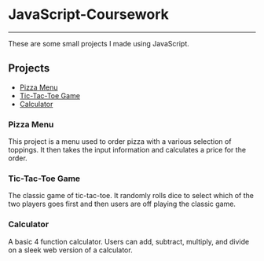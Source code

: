 # JavaScript-Coursework
---
These are some small projects I made using JavaScript.

## Projects
* [Pizza Menu](https://github.com/smoyer19/JavaScript-Coursework/tree/main/JavaScript%20Projects/Pizza_Project)
* [Tic-Tac-Toe Game](https://github.com/smoyer19/JavaScript-Coursework/tree/main/JavaScript%20Projects/TicTacToe)
* [Calculator](https://github.com/smoyer19/JavaScript-Coursework/tree/main/JavaScript%20Projects/Calculator)
### Pizza Menu
This project is a menu used to order pizza with a various selection of toppings. It then takes the input information and calculates a price for the order.
### Tic-Tac-Toe Game
The classic game of tic-tac-toe. It randomly rolls dice to select which of the two players goes first and then users are off playing the classic game.
### Calculator
A basic 4 function calculator. Users can add, subtract, multiply, and divide on a sleek web version of a calculator.
